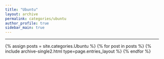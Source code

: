 ```yaml
---
title: "Ubuntu"
layout: archive
permalink: categories/ubuntu
author_profile: true
sidebar_main: true
---
```



***

{% assign posts = site.categories.Ubuntu %}
{% for post in posts %} {% include archive-single2.html type=page.entries_layout %} {% endfor %}